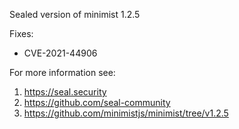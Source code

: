 Sealed version of minimist 1.2.5

Fixes:
- CVE-2021-44906

For more information see:
  1. https://seal.security
  2. https://github.com/seal-community
  3. https://github.com/minimistjs/minimist/tree/v1.2.5
